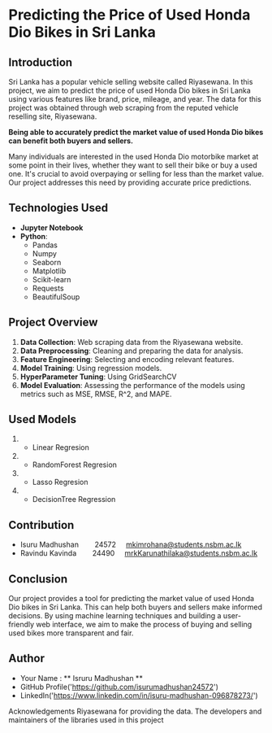 # Predicting the Price of Used Honda Dio Bikes in Sri Lanka

## Introduction

Sri Lanka has a popular vehicle selling website called Riyasewana. In this project, we aim to predict the price of used Honda Dio bikes in Sri Lanka using various features like brand, price, mileage, and year. The data for this project was obtained through web scraping from the reputed vehicle reselling site, Riyasewana.

**Being able to accurately predict the market value of used Honda Dio bikes can benefit both buyers and sellers.**

Many individuals are interested in the used Honda Dio motorbike market at some point in their lives, whether they want to sell their bike or buy a used one. It's crucial to avoid overpaying or selling for less than the market value. Our project addresses this need by providing accurate price predictions.

## Technologies Used

- **Jupyter Notebook**
- **Python**:
  - Pandas
  - Numpy
  - Seaborn
  - Matplotlib
  - Scikit-learn
  - Requests
  - BeautifulSoup

## Project Overview

1. **Data Collection**: Web scraping data from the Riyasewana website.
2. **Data Preprocessing**: Cleaning and preparing the data for analysis.
3. **Feature Engineering**: Selecting and encoding relevant features.
4. **Model Training**: Using regression models.
5. **HyperParameter Tuning**: Using GridSearchCV
6. **Model Evaluation**: Assessing the performance of the models using metrics such as MSE, RMSE, R^2, and MAPE.


## Used Models

1. * Linear Regresion
2. * RandomForest Regresion
3. * Lasso Regresion
4. * DecisionTree Regression

## Contribution
* Isuru Madhushan &nbsp;&nbsp;&nbsp;&nbsp;&nbsp;&nbsp; 24572 &nbsp;&nbsp;&nbsp; mkimrohana@students.nsbm.ac.lk
* Ravindu Kavinda &nbsp;&nbsp;&nbsp;&nbsp;&nbsp;&nbsp; 24490 &nbsp;&nbsp;&nbsp; mrkKarunathilaka@students.nsbm.ac.lk 

## Conclusion

Our project provides a tool for predicting the market value of used Honda Dio bikes in Sri Lanka. This can help both buyers and sellers make informed decisions. By using machine learning techniques and building a user-friendly web interface, we aim to make the process of buying and selling used bikes more transparent and fair.

## Author
* Your Name : ** Isruru Madhushan **
* GitHub Profile('https://github.com/isurumadhushan24572')
* LinkedIn('https://www.linkedin.com/in/isuru-madhushan-096878273/')

Acknowledgements
Riyasewana for providing the data.
The developers and maintainers of the libraries used in this project



